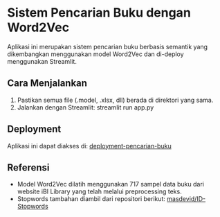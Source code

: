 # Sistem Pencarian Buku dengan Word2Vec

Aplikasi ini merupakan sistem pencarian buku berbasis semantik yang dikembangkan menggunakan model Word2Vec dan di-deploy menggunakan Streamlit.

## Cara Menjalankan
1. Pastikan semua file (.model, .xlsx, dll) berada di direktori yang sama.
2. Jalankan dengan Streamlit:
streamlit run app.py

## Deployment
Aplikasi ini dapat diakses di: [deployment-pencarian-buku](https://app-pencarianbuku-word2vec.streamlit.app/)

## Referensi
- Model Word2Vec dilatih menggunakan 717 sampel data buku dari website iBI Library yang telah melalui preprocessing teks.
- Stopwords tambahan diambil dari repositori berikut:
[masdevid/ID-Stopwords](https://github.com/masdevid/ID-Stopwords)
